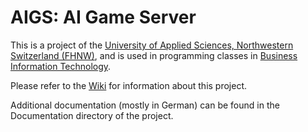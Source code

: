 AIGS: AI Game Server
====

This is a project of the [University of Applied Sciences, Northwestern Switzerland (FHNW)](http://www.fhnw.ch/), and is used in programming classes in [Business Information Technology](http://www.fhnw.ch/business/wi/course-content-and-profile).

Please refer to the [Wiki](https://github.com/brad-richards/AIGS/wiki) for information about this project.

Additional documentation (mostly in German) can be found in the Documentation directory of the project.
